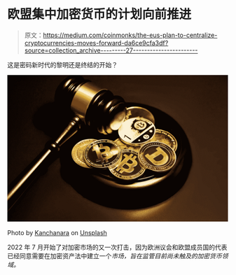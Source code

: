 # 欧盟集中加密货币的计划向前推进

> 原文：<https://medium.com/coinmonks/the-eus-plan-to-centralize-cryptocurrencies-moves-forward-da6ce9cfa3df?source=collection_archive---------27----------------------->

这是密码新时代的黎明还是终结的开始？

![](img/a475d302f2f0b489aeaaf992281cb13e.png)

Photo by [Kanchanara](https://unsplash.com/@kanchanara?utm_source=medium&utm_medium=referral) on [Unsplash](https://unsplash.com?utm_source=medium&utm_medium=referral)

2022 年 7 月开始了对加密市场的又一次打击，因为欧洲议会和欧盟成员国的代表已经同意需要在加密资产法中建立一个*市场，旨在监管目前尚未触及的加密货币领域。*